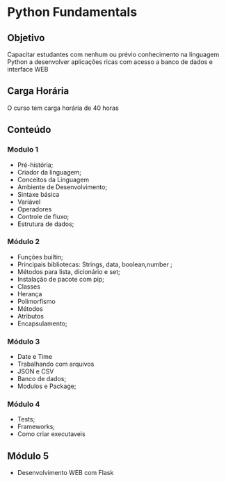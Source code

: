 # Python Fundamentals

## Objetivo
Capacitar estudantes com nenhum ou prévio conhecimento na linguagem Python a desenvolver aplicações ricas com acesso a banco de dados e interface WEB

## Carga Horária  
O curso tem carga horária de 40 horas

## Conteúdo
### Modulo 1
   - Pré-história;
   - Criador da linguagem;
   - Conceitos da Linguagem
   - Ambiente de Desenvolvimento;
   - Sintaxe básica
   - Variável
   - Operadores
   - Controle de fluxo;
   - Estrutura de dados;

### Módulo 2
   - Funções builtin;
   - Principais bibliotecas: Strings, data, boolean,number ;
   - Métodos para lista, dicionário e set;
   - Instalação de pacote com pip;
   - Classes
   - Herança
   - Polimorfismo
   - Métodos
   - Atributos
   - Encapsulamento;
   
### Módulo 3
   - Date e Time
   - Trabalhando com arquivos
   - JSON e CSV
   - Banco de dados;
   - Modulos e Package;

### Módulo 4
   - Tests;
   - Frameworks;
   - Como criar executaveis
   
## Módulo 5
   - Desenvolvimento WEB com Flask
